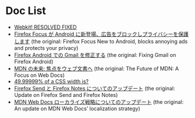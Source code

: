 # Doc List
* [Webkit! RESOLVED FIXED](./WEBKIT-RESOLVED-FIXED)
* [Firefox Focus が Android に新登場、広告をブロックしプライバシーを保護します](./firefox-focus-new-to-android-blocks-annoying-ads-and-protects-your-privacy) (the original: Firefox Focus New to Android, blocks annoying ads and protects your privacy)
* [Firefox Android での Gmail を修正する](./fixing-broken-gmail) (the original: Fixing Gmail on Firefox Android)
* [MDN の未来: 焦点をウェブ文書へ](./future-mdn-focus-web-docs) (the original: The Future of MDN: A Focus on Web Docs)
* [49.99999% of a CSS width is?](./width-rounding-in-css)
* [Firefox Send と Firefox Notes についてのアップデート](./update-on-firefox-send-and-firefox-notes) (the original: Update on Firefox Send and Firefox Notes)
* [MDN Web Docs ローカライズ戦略についてのアップデート](./an-update-on-mdn-web-docs-localization-strategy) (the original: An update on MDN Web Docs’ localization strategy)
